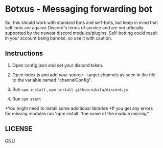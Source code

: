 # Botxus - Messaging forwarding bot

So, this should work with standard bots and self-bots, but keep in mind that self-bots are against Discord's terms of service and are not officially supported by the newest discord modules/plugins. Self-botting could result in your account being banned, so use it with caution. 



## Instructions

1. Open config.json and set your discord token. 

2. Open index.js and add your source - target channels as seen in the file to the variable named "channelConfig".

3. Run `npm install` , `npm install github:nikita/discord.js`

4. Run `npm start`

*You might need to install some additional libraries
*If you get any errors for missing modules run 'npm install ''the name of the module missing'' '


## LICENSE

[GNU](LICENSE)
